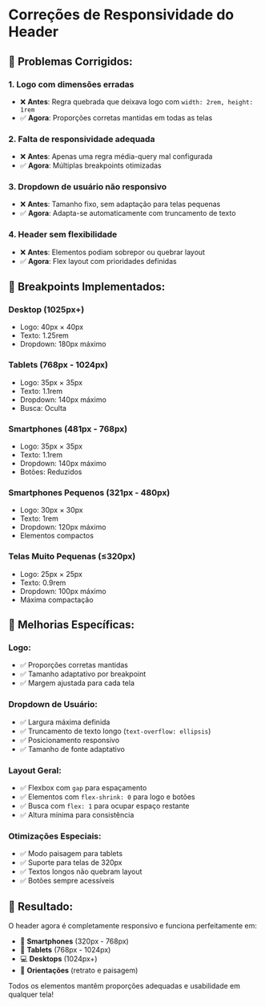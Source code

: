 # Correções de Responsividade do Header

## 🔧 **Problemas Corrigidos:**

### 1. **Logo com dimensões erradas**
- ❌ **Antes**: Regra quebrada que deixava logo com `width: 2rem, height: 1rem`
- ✅ **Agora**: Proporções corretas mantidas em todas as telas

### 2. **Falta de responsividade adequada**
- ❌ **Antes**: Apenas uma regra média-query mal configurada
- ✅ **Agora**: Múltiplas breakpoints otimizadas

### 3. **Dropdown de usuário não responsivo**
- ❌ **Antes**: Tamanho fixo, sem adaptação para telas pequenas
- ✅ **Agora**: Adapta-se automaticamente com truncamento de texto

### 4. **Header sem flexibilidade**
- ❌ **Antes**: Elementos podiam sobrepor ou quebrar layout
- ✅ **Agora**: Flex layout com prioridades definidas

## 📱 **Breakpoints Implementados:**

### **Desktop (1025px+)**
- Logo: 40px × 40px
- Texto: 1.25rem
- Dropdown: 180px máximo

### **Tablets (768px - 1024px)**
- Logo: 35px × 35px
- Texto: 1.1rem
- Dropdown: 140px máximo
- Busca: Oculta

### **Smartphones (481px - 768px)**
- Logo: 35px × 35px
- Texto: 1.1rem
- Dropdown: 140px máximo
- Botões: Reduzidos

### **Smartphones Pequenos (321px - 480px)**
- Logo: 30px × 30px
- Texto: 1rem
- Dropdown: 120px máximo
- Elementos compactos

### **Telas Muito Pequenas (≤320px)**
- Logo: 25px × 25px
- Texto: 0.9rem
- Dropdown: 100px máximo
- Máxima compactação

## 🎯 **Melhorias Específicas:**

### **Logo:**
- ✅ Proporções corretas mantidas
- ✅ Tamanho adaptativo por breakpoint
- ✅ Margem ajustada para cada tela

### **Dropdown de Usuário:**
- ✅ Largura máxima definida
- ✅ Truncamento de texto longo (`text-overflow: ellipsis`)
- ✅ Posicionamento responsivo
- ✅ Tamanho de fonte adaptativo

### **Layout Geral:**
- ✅ Flexbox com `gap` para espaçamento
- ✅ Elementos com `flex-shrink: 0` para logo e botões
- ✅ Busca com `flex: 1` para ocupar espaço restante
- ✅ Altura mínima para consistência

### **Otimizações Especiais:**
- ✅ Modo paisagem para tablets
- ✅ Suporte para telas de 320px
- ✅ Textos longos não quebram layout
- ✅ Botões sempre acessíveis

## 🚀 **Resultado:**

O header agora é completamente responsivo e funciona perfeitamente em:
- 📱 **Smartphones** (320px - 768px)
- 📱 **Tablets** (768px - 1024px)
- 💻 **Desktops** (1024px+)
- 🔄 **Orientações** (retrato e paisagem)

Todos os elementos mantêm proporções adequadas e usabilidade em qualquer tela!
